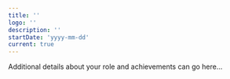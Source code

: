 ```yaml
---
title: ''
logo: ''
description: ''
startDate: 'yyyy-mm-dd'
current: true
---
```


Additional details about your role and achievements can go here...
